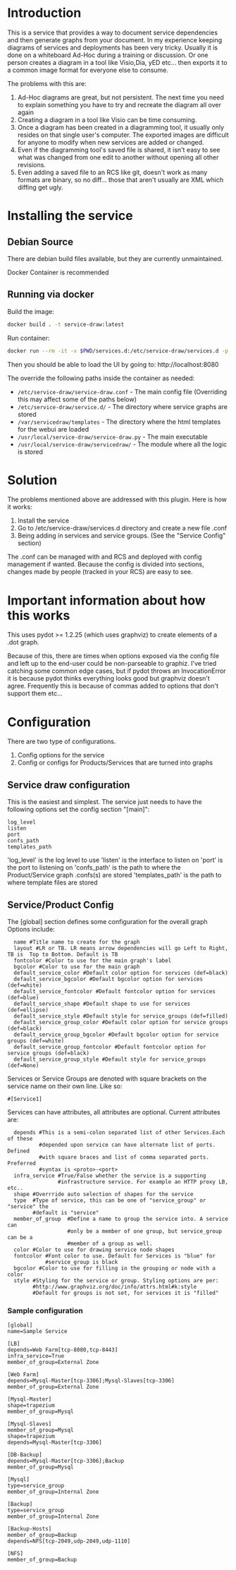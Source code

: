 # Introduction
This is a service that provides a way to document service dependencies and then generate graphs from your document.  In my experience keeping diagrams of services and deployments has been very tricky. Usually it is done on a whiteboard Ad-Hoc during a training or discussion. Or one person creates a diagram in a tool like Visio,Dia, yED etc... then exports it to a common image format for everyone else to consume.

The problems with this are:

1. Ad-Hoc diagrams are great, but not persistent. The next time you need to explain something you have to try and recreate the diagram all over again
1. Creating a diagram in a tool like Visio can be time consuming.
1. Once a diagram has been created in a diagramming tool, it usually only resides on that single user's computer. The exported images are difficult for anyone to modify when new services are added or changed.
1. Even if the diagramming tool's saved file is shared, it isn't easy to see what was changed from one edit to another without opening all other revisions.
1. Even adding a saved file to an RCS like git, doesn't work as many formats are binary, so no diff... those that aren't usually are XML which diffing get ugly.

# Installing the service
## Debian Source
There are debian build files available, but they are currently unmaintained.

Docker Container is recommended

## Running via docker

Build the image:
```bash
docker build . -t service-draw:latest
```

Run container:
```bash
docker run --rm -it -v $PWD/services.d:/etc/service-draw/services.d -p 8080:8080 service-draw:latest
```

Then you should be able to load the UI by going to: http://localhost:8080

The override the following paths inside the container as needed:
* `/etc/service-draw/service-draw.conf` - The main config file (Overriding this may affect some of the paths below)
* `/etc/service-draw/service.d/` - The directory where service graphs are stored
* `/var/servicedraw/templates` - The directory where the html templates for the webui are loaded
* `/usr/local/service-draw/service-draw.py` - The main executable
* `/usr/local/service-draw/servicedraw/` - The module where all the logic is stored

# Solution
The problems mentioned above are addressed with this plugin. Here is how it works:

1. Install the service
1. Go to /etc/service-draw/services.d directory and create a new file <Product>.conf
1. Being adding in services and service groups. (See the "Service Config" section)

The .conf can be managed with and RCS and deployed with config management if wanted. Because the config is divided into sections, changes made by people (tracked in your RCS) are easy to see.

# Important information about how this works
This uses pydot >= 1.2.25 (which uses graphviz) to create elements of a .dot graph.

Because of this, there are times when options exposed via the config file and left up to the end-user could be non-parseable to graphiz. I've tried catching some common edge cases, but if pydot throws an InvocationError it is because pydot thinks everything looks good but graphviz doesn't agree. Frequently this is because of commas added to options that don't support them etc...

# Configuration
There are two type of configurations.

1. Config options for the service
1. Config or configs for Products/Services that are turned into graphs

## Service draw configuration
This is the easiest and simplest. The service just needs to have the following options set the config section "[main]":
```
log_level
listen
port
confs_path
templates_path
```

'log_level' is the log level to use
'listen' is the interface to listen on
'port'  is the port to listening on
'confs_path' is the path to where the Product/Service graph .confs(s) are stored
'templates_path' is the path to where template files are stored

## Service/Product Config
The [global] section defines some configuration for the overall graph
Options include:
```
  name #Title name to create for the graph
  layout #LR or TB. LR means arrow dependencies will go Left to Right, TB is  Top to Bottom. Default is TB
  fontcolor #Color to use for the main graph's label
  bgcolor #Color to use for the main graph
  default_service_color #Default color option for services (def=black)
  default_service_bgcolor #Default bgcolor option for services (def=white)
  default_service_fontcolor #Default fontcolor option for services (def=blue)
  default_service_shape #Default shape to use for services (def=ellipse)
  default_service_style #Default style for service_groups (def=filled)
  default_service_group_color #Default color option for service groups (def=black)
  default_service_group_bgcolor #Default bgcolor option for service groups (def=white)
  default_service_group_fontcolor #Default fontcolor option for service groups (def=black)
  default_service_group_style #Default style for service_groups (def=None)
```
Services or Service Groups are denoted with square brackets on the service name on their own line. Like so:
```
#[Service1]
```
Services can have attributes, all attributes are optional.
Current attributes are:
```
  depends #This is a semi-colon separated list of other Services.Each of these
          #depended upon service can have alternate list of ports. Defined
          #with square braces and list of comma separated ports. Preferred
          #syntax is <proto>-<port>
  infra_service #True/False whether the service is a supporting
                #infrastructure service. For example an HTTP proxy LB, etc..
  shape #Overrride auto selection of shapes for the service
  type  #Type of service, this can be one of "service_group" or "service" the
        #default is "service"
  member_of_group  #Define a name to group the service into. A service can
                   #only be a member of one group, but service_group can be a
                   #member of a group as well.
  color #Color to use for drawing service node shapes
  fontcolor #Font color to use. Default for Services is "blue" for
            #service_group is black
  bgcolor #Color to use for filling in the grouping or node with a color
  style #Styling for the service or group. Styling options are per:
        #http://www.graphviz.org/doc/info/attrs.html#k:style
        #Default for groups is not set, for services it is "filled"
```

### Sample configuration
```
[global]
name=Sample Service

[LB]
depends=Web Farm[tcp-8080,tcp-8443]
infra_service=True
member_of_group=External Zone

[Web Farm]
depends=Mysql-Master[tcp-3306];Mysql-Slaves[tcp-3306]
member_of_group=External Zone

[Mysql-Master]
shape=trapezium
member_of_group=Mysql

[Mysql-Slaves]
member_of_group=Mysql
shape=trapezium
depends=Mysql-Master[tcp-3306]

[DB-Backup]
depends=Mysql-Master[tcp-3306];Backup
member_of_group=Mysql

[Mysql]
type=service_group
member_of_group=Internal Zone

[Backup]
type=service_group
member_of_group=Internal Zone

[Backup-Hosts]
member_of_group=Backup
depends=NFS[tcp-2049,udp-2049,udp-1110]

[NFS]
member_of_group=Backup
```
